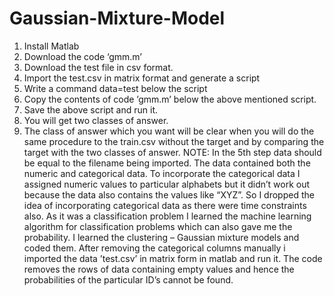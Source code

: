 # Gaussian-Mixture-Model
1.	Install Matlab
2.	Download the code ‘gmm.m’
3.	Download the test file in csv format.
4.	Import the test.csv  in matrix format and generate a script
5.	Write a command 
      data=test
below the script
6.	Copy the contents of code ’gmm.m’  below the above mentioned script.
7.	Save the above script and run it.
8.	You will get two classes of answer.
9.	The class of answer which you want will be clear when you will do the same procedure to the train.csv   without the target   and by comparing the target with the two classes of answer.
NOTE: In the 5th step data should be equal to the filename being imported.
The data contained both the numeric and categorical data. To incorporate the categorical data I assigned numeric values to particular alphabets but it didn’t work out because the data also contains the values like “XYZ”. So I dropped the idea of incorporating categorical data as there were time constraints also. As it was a classification problem I learned the machine learning algorithm for classification problems which can also gave me the probability. I learned the clustering – Gaussian mixture models and coded them. After removing the categorical columns manually i imported the data ’test.csv’ in matrix form in matlab and run it. The code removes the rows of data containing empty values and hence the probabilities of the particular ID’s cannot be found.
